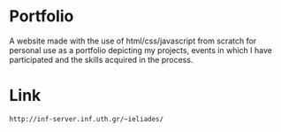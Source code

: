 # Portfolio

A website made with the use of html/css/javascript from scratch for personal use as a portfolio depicting my projects, events in which I have participated and the skills acquired in the process.

# Link
```
http://inf-server.inf.uth.gr/~ieliades/
```
